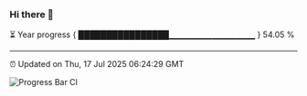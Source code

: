 ### Hi there 👋

⏳ Year progress { ████████████████▁▁▁▁▁▁▁▁▁▁▁▁▁▁ } 54.05 %

---

⏰ Updated on Thu, 17 Jul 2025 06:24:29 GMT

![Progress Bar CI](https://github.com/liununu/liununu/workflows/Progress%20Bar%20CI/badge.svg)
